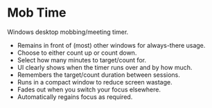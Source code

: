 # Mob Time

Windows desktop mobbing/meeting timer.

* Remains in front of (most) other windows for always-there usage.
* Choose to either count up or count down.
* Select how many minutes to target/count for.
* UI clearly shows when the timer runs over and by how much.
* Remembers the target/count duration between sessions.
* Runs in a compact window to reduce screen wastage.
* Fades out when you switch your focus elsewhere.
* Automatically regains focus as required.

